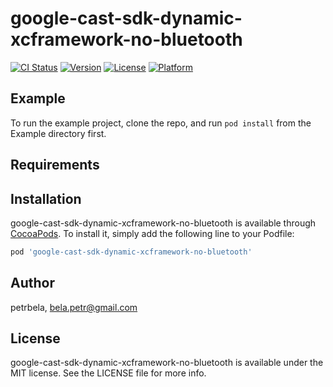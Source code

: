 # google-cast-sdk-dynamic-xcframework-no-bluetooth

[![CI Status](https://img.shields.io/travis/petrbela/google-cast-sdk-dynamic-xcframework-no-bluetooth.svg?style=flat)](https://travis-ci.org/petrbela/google-cast-sdk-dynamic-xcframework-no-bluetooth)
[![Version](https://img.shields.io/cocoapods/v/google-cast-sdk-dynamic-xcframework-no-bluetooth.svg?style=flat)](https://cocoapods.org/pods/google-cast-sdk-dynamic-xcframework-no-bluetooth)
[![License](https://img.shields.io/cocoapods/l/google-cast-sdk-dynamic-xcframework-no-bluetooth.svg?style=flat)](https://cocoapods.org/pods/google-cast-sdk-dynamic-xcframework-no-bluetooth)
[![Platform](https://img.shields.io/cocoapods/p/google-cast-sdk-dynamic-xcframework-no-bluetooth.svg?style=flat)](https://cocoapods.org/pods/google-cast-sdk-dynamic-xcframework-no-bluetooth)

## Example

To run the example project, clone the repo, and run `pod install` from the Example directory first.

## Requirements

## Installation

google-cast-sdk-dynamic-xcframework-no-bluetooth is available through [CocoaPods](https://cocoapods.org). To install
it, simply add the following line to your Podfile:

```ruby
pod 'google-cast-sdk-dynamic-xcframework-no-bluetooth'
```

## Author

petrbela, bela.petr@gmail.com

## License

google-cast-sdk-dynamic-xcframework-no-bluetooth is available under the MIT license. See the LICENSE file for more info.
